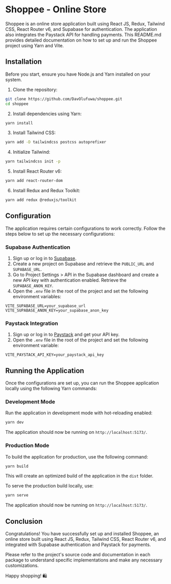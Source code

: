 # Shoppee - Online Store

Shoppee is an online store application built using React JS, Redux, Tailwind CSS, React Router v6, and Supabase for authentication. The application also integrates the Paystack API for handling payments. This README.md provides detailed documentation on how to set up and run the Shoppee project using Yarn and Vite.

## Installation

Before you start, ensure you have Node.js and Yarn installed on your system.

1. Clone the repository:

```bash
git clone https://github.com/DavOlufuwa/shoppee.git
cd shoppee
```

2. Install dependencies using Yarn:

```bash
yarn install
```

3. Install Tailwind CSS:

```bash
yarn add -D tailwindcss postcss autoprefixer
```
4. Initialize Tailwind:

```bash
yarn tailwindcss init -p
```
5. Install React Router v6:

```bash
yarn add react-router-dom
```
6. Install Redux and Redux Toolkit:

```bash
yarn add redux @reduxjs/toolkit
```

## Configuration

The application requires certain configurations to work correctly. Follow the steps below to set up the necessary configurations:

### Supabase Authentication

1. Sign up or log in to [Supabase](https://supabase.io/).
2. Create a new project on Supabase and retrieve the `PUBLIC_URL` and `SUPABASE_URL`.
3. Go to Project Settings > API in the Supabase dashboard and create a new API key with authentication enabled. Retrieve the `SUPABASE_ANON_KEY`.
4. Open the `.env` file in the root of the project and set the following environment variables:

```dotenv
VITE_SUPABASE_URL=your_supabase_url
VITE_SUPABASE_ANON_KEY=your_supabase_anon_key
```

### Paystack Integration

1. Sign up or log in to [Paystack](https://paystack.com/) and get your API key.
2. Open the `.env` file in the root of the project and set the following environment variable:

```dotenv
VITE_PAYSTACK_API_KEY=your_paystack_api_key
```

## Running the Application

Once the configurations are set up, you can run the Shoppee application locally using the following Yarn commands:

### Development Mode

Run the application in development mode with hot-reloading enabled:

```bash
yarn dev
```

The application should now be running on `http://localhost:5173/`.

### Production Mode

To build the application for production, use the following command:

```bash
yarn build
```

This will create an optimized build of the application in the `dist` folder.

To serve the production build locally, use:

```bash
yarn serve
```

The application should now be running on `http://localhost:5173/`.

## Conclusion

Congratulations! You have successfully set up and installed Shoppee, an online store built using React JS, Redux, Tailwind CSS, React Router v6, and integrated with Supabase authentication and Paystack for payments.

Please refer to the project's source code and documentation in each package to understand specific implementations and make any necessary customizations.

Happy shopping! 🛍️
